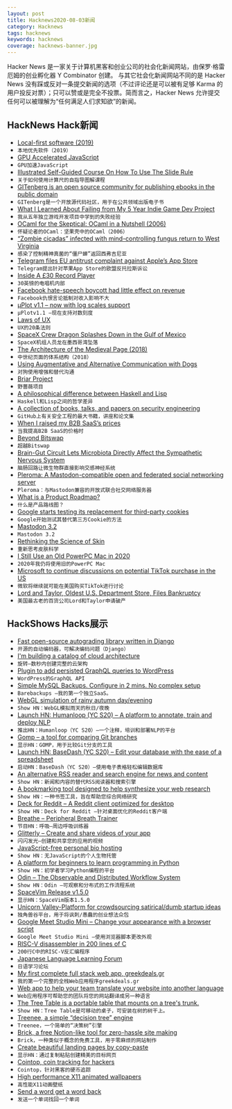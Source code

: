 ```yaml
---
layout: post
title: Hacknews2020-08-03新闻
category: Hacknews
tags: hacknews
keywords: hacknews
coverage: hacknews-banner.jpg
---
```


Hacker News 是一家关于计算机黑客和创业公司的社会化新闻网站，由保罗·格雷厄姆的创业孵化器 Y Combinator 创建。
与其它社会化新闻网站不同的是 Hacker News 没有踩或反对一条提交新闻的选项（不过评论还是可以被有足够 Karma 的用户投反对票）；只可以赞或是完全不投票。简而言之，Hacker News 允许提交任何可以被理解为“任何满足人们求知欲”的新闻。

## HackNews Hack新闻


- [Local-first software (2019)](https://www.inkandswitch.com/local-first.html)
- `本地优先软件（2019）`
- [GPU Accelerated JavaScript](https://gpu.rocks/)
- `GPU加速JavaScript`
- [Illustrated Self-Guided Course On How To Use The Slide Rule](https://sliderulemuseum.com/SR_Course.htm)
- `关于如何使用计算尺的自指导图解课程`
- [GITenberg is an open source community for publishing ebooks in the public domain](https://www.gitenberg.org/)
- `GITenberg是一个开放源代码社区，用于在公共领域出版电子书`
- [What I Learned About Failing from My 5 Year Indie Game Dev Project](https://www.dylanwilson.net/what-i-learned-about-failing-from-my-5-year-indie-game-dev-project/)
- `我从五年独立游戏开发项目中学到的失败经验`
- [OCaml for the Skeptical: OCaml in a Nutshell (2006)](https://www2.lib.uchicago.edu/keith/ocaml-class/class-01.html)
- `怀疑论者的OCaml：坚果壳中的OCaml（2006）`
- [“Zombie cicadas” infected with mind-controlling fungus return to West Virginia](https://www.cbsnews.com/news/zombie-cicadas-infected-mind-controlling-fungus-west-virginia/)
- `感染了控制精神真菌的“僵尸蝉”返回西弗吉尼亚`
- [Telegram files EU antitrust complaint against Apple’s App Store](https://arstechnica.com/tech-policy/2020/07/telegram-files-eu-antitrust-complaint-against-apples-app-store/)
- `Telegram提出针对苹果App Store的欧盟反托拉斯诉讼`
- [Inside A £30 Record Player](https://shkspr.mobi/blog/2020/08/inside-a-30-record-player/)
- `30英镑的电唱机内部`
- [Facebook hate-speech boycott had little effect on revenue](https://www.axios.com/facebook-hate-speech-boycott-had-little-effect-on-revenue-15984194-124e-41e0-821b-cc3a1b29e28d.html)
- `Facebook仇恨言论抵制对收入影响不大`
- [μPlot v1.1 – now with log scales support](https://leeoniya.github.io/uPlot/demos/log-scales.html)
- `μPlotv1.1 –现在支持对数刻度`
- [Laws of UX](https://lawsofux.com/)
- `UX的20条法则`
- [SpaceX Crew Dragon Splashes Down in the Gulf of Mexico](https://www.nytimes.com/2020/08/02/science/spacex-nasa-return.html)
- `SpaceX机组人员龙在墨西哥湾坠落`
- [The Architecture of the Medieval Page (2018)](https://medievalbooks.nl/2018/09/07/the-architecture-of-the-medieval-page/)
- `中世纪页面的体系结构（2018）`
- [Using Augmentative and Alternative Communication with Dogs](https://www.hungerforwords.com/)
- `对狗使用增强和替代沟通`
- [Briar Project](https://briarproject.org/how-it-works.html)
- `野蔷薇项目`
- [A philosophical difference between Haskell and Lisp](https://chrisdone.com/posts/haskell-lisp-philosophy-difference/)
- `Haskell和Lisp之间的哲学差异`
- [A collection of books, talks, and papers on security engineering](https://github.com/veeral-patel/learn-security-engineering)
- `GitHub上有关安全工程的最大书籍，讲座和论文集`
- [When I raised my B2B SaaS’s prices](https://discuss.bootstrapped.fm/t/when-i-raised-my-b2b-saass-prices/7017)
- `当我提高B2B SaaS的价格时`
- [Beyond Bitswap](https://adlrocha.substack.com/p/adlrocha-beyond-bitswap-i)
- `超越Bitswap`
- [Brain-Gut Circuit Lets Microbiota Directly Affect the Sympathetic Nervous System](https://www.technologynetworks.com/tn/news/brain-gut-circuit-lets-microbiota-directly-affect-our-sympathetic-nervous-system-338082)
- `脑肠回路让微生物群直接影响交感神经系统`
- [Pleroma: A Mastodon-compatible open and federated social networking server](https://pleroma.social/)
- `Pleroma：与Mastodon兼容的开放式联合社交网络服务器`
- [What is a Product Roadmap?](https://www.jibranelbazi.com/blog/what-is-a-product-roadmap)
- `什么是产品路线图？`
- [Google starts testing its replacement for third-party cookies](https://www.engadget.com/google-tests-ad-trust-tokens-223104543.html)
- `Google开始测试其替代第三方Cookie的方法`
- [Mastodon 3.2](https://blog.joinmastodon.org/2020/08/mastodon-3.2/)
- `Mastodon 3.2`
- [Rethinking the Science of Skin](https://www.newyorker.com/magazine/2020/08/03/rethinking-the-science-of-skin)
- `重新思考皮肤科学`
- [I Still Use an Old PowerPC Mac in 2020](https://www.howtogeek.com/682300/why-i-still-use-an-old-powerpc-mac-in-2020/)
- `2020年我仍将使用旧的PowerPC Mac`
- [Microsoft to continue discussions on potential TikTok purchase in the US](https://blogs.microsoft.com/blog/2020/08/02/microsoft-to-continue-discussions-on-potential-tiktok-purchase-in-the-united-states/)
- `微软将继续就可能在美国购买TikTok进行讨论`
- [Lord and Taylor, Oldest U.S. Department Store, Files Bankruptcy](https://www.bnnbloomberg.ca/lord-taylor-oldest-u-s-department-store-files-bankruptcy-1.1474568)
- `美国最古老的百货公司Lord和Taylor申请破产`


## HackShows Hacks展示

- [ Fast open-source autograding library written in Django](https://github.com/arthtyagi/judge)
- `开源的自动编码器，可解决编码问题（Django）`
- [ I'm building a catalog of cloud architecture](https://getrevolv.com)
- `旋转–数秒内创建完整的云架构`
- [ Plugin to add persisted GraphQL queries to WordPress](https://github.com/GraphQLAPI/graphql-api)
- `WordPress的GraphQL API`
- [ Simple MySQL Backups. Configure in 2 mins. No complex setup](http://barebackups.com/)
- `Barebackups –我的第一个独立SaaS。`
- [ WebGL simulation of rainy autumn day/evening](https://pluvoir.netlify.app/index.html)
- `Show HN：WebGL模拟雨天的秋日/夜晚`
- [Launch HN: Humanloop (YC S20) – A platform to annotate, train and deploy NLP](item?id=23987353)
- `推出HN：Humanloop（YC S20）–一个注释，培训和部署NLP的平台`
- [ Gomp – a tool for comparing Git branches](https://github.com/MarkForged/GOMP)
- `显示HN：GOMP，用于比较Git分支的工具`
- [Launch HN: BaseDash (YC S20) – Edit your database with the ease of a spreadsheet](item?id=23999124)
- `启动HN：BaseDash（YC S20）–使用电子表格轻松编辑数据库`
- [ An alternative RSS reader and search engine for news and content](https://newsandrumors.com/)
- `Show HN：新闻和内容的替代RSS阅读器和搜索引擎`
- [ A bookmarking tool designed to help synthesize your web research](https://klobie.com)
- `Show HN：一种书签工具，旨在帮助您综合网络研究`
- [ Deck for Reddit – A Reddit client optimized for desktop](https://rdddeck.com)
- `Show HN：Deck for Reddit –针对桌面优化的Reddit客户端`
- [ Breathe – Peripheral Breath Trainer](https://github.com/filipeisho/breathe/)
- `节目HN：呼吸–周边呼吸训练器`
- [ Glitterly – Create and share videos of your app](https://glitterly.app)
- `闪闪发光–创建和共享您的应用的视频`
- [ JavaScript-free personal bio hosting](https://plumebio.com)
- `Show HN：无JavaScript的个人生物托管`
- [ A platform for beginners to learn programming in Python](https://github.com/alexmojaki/futurecoder)
- `Show HN：初学者学习Python编程的平台`
- [ Odin – The Observable and Distributed Workflow System](https://github.com/theycallmemac/odin/blob/master/README.md)
- `Show HN：Odin –可观察和分布式的工作流程系统`
- [ SpaceVim Release v1.5.0](https://spacevim.org/SpaceVim-release-v1.5.0/#.XyWJRomMq_4.hackernews)
- `显示HN：SpaceVim版本1.5.0`
- [ Unicorn Valley-Platform for crowdsourcing satirical/dumb startup ideas](https://unicornvalley.xyz)
- `独角兽谷平台，用于将讽刺/愚蠢的创业想法众包`
- [ Google Meet Studio Mini – Change your appearance with a browser script](https://x-ing.space/mercator)
- `Google Meet Studio Mini –使用浏览器脚本更改外观`
- [ RISC-V disassembler in 200 lines of C](https://github.com/andportnoy/riscv-disassembler)
- `200行C中的RISC-V反汇编程序`
- [ Japanese Language Learning Forum](https://questions.japanesecomplete.com)
- `日语学习论坛`
- [ My first complete full stack web app, greekdeals.gr](https://greekdeals.gr)
- `我的第一个完整的全栈Web应用程序greekdeals.gr`
- [ Web app to help your team translate your website into another language](https://github.com/whyboris/JSON-i18n-Editor)
- `Web应用程序可帮助您的团队将您的网站翻译成另一种语言`
- [ The Tree Table is a portable table that mounts on a tree's trunk.](https://www.indiegogo.com/projects/tree-table)
- `Show HN：Tree Table是可移动的桌子，可安装在树的树干上。`
- [ Treenee, a simple “decision tree” engine](https://github.com/claudioc/treenee)
- `Treenee，一个简单的“决策树”引擎`
- [ Brick, a free Notion-like tool for zero-hassle site making](https://brick.do/)
- `Brick，一种类似于概念的免费工具，用于零麻烦的网站制作`
- [ Create beautiful landing pages by copy-paste](https://frontendor.com/)
- `显示HN：通过复制粘贴创建精美的目标网页`
- [ Cointop, coin tracking for hackers](https://cointop.sh/)
- `Cointop，针对黑客的硬币追踪`
- [ High performance X11 animated wallpapers](https://github.com/glouw/paperview)
- `高性能X11动画壁纸`
- [ Send a word get a word back](item?id=24030003)
- `发送一个单词找回一个单词`

